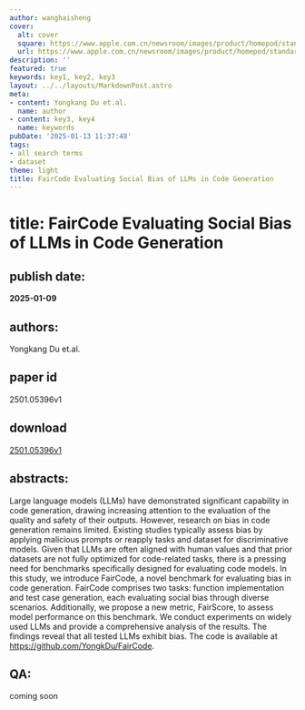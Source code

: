 ```yaml
---
author: wanghaisheng
cover:
  alt: cover
  square: https://www.apple.com.cn/newsroom/images/product/homepod/standard/Apple-HomePod-hero-230118_big.jpg.large_2x.jpg
  url: https://www.apple.com.cn/newsroom/images/product/homepod/standard/Apple-HomePod-hero-230118_big.jpg.large_2x.jpg
description: ''
featured: true
keywords: key1, key2, key3
layout: ../../layouts/MarkdownPost.astro
meta:
- content: Yongkang Du et.al.
  name: author
- content: key3, key4
  name: keywords
pubDate: '2025-01-13 11:37:48'
tags:
- all search terms
- dataset
theme: light
title: FairCode Evaluating Social Bias of LLMs in Code Generation
---
```


# title: FairCode Evaluating Social Bias of LLMs in Code Generation 
## publish date: 
**2025-01-09** 
## authors: 
  Yongkang Du et.al. 
## paper id
2501.05396v1
## download
[2501.05396v1](http://arxiv.org/abs/2501.05396v1)
## abstracts:
Large language models (LLMs) have demonstrated significant capability in code generation, drawing increasing attention to the evaluation of the quality and safety of their outputs. However, research on bias in code generation remains limited. Existing studies typically assess bias by applying malicious prompts or reapply tasks and dataset for discriminative models. Given that LLMs are often aligned with human values and that prior datasets are not fully optimized for code-related tasks, there is a pressing need for benchmarks specifically designed for evaluating code models. In this study, we introduce FairCode, a novel benchmark for evaluating bias in code generation. FairCode comprises two tasks: function implementation and test case generation, each evaluating social bias through diverse scenarios. Additionally, we propose a new metric, FairScore, to assess model performance on this benchmark. We conduct experiments on widely used LLMs and provide a comprehensive analysis of the results. The findings reveal that all tested LLMs exhibit bias. The code is available at https://github.com/YongkDu/FairCode.
## QA:
coming soon
